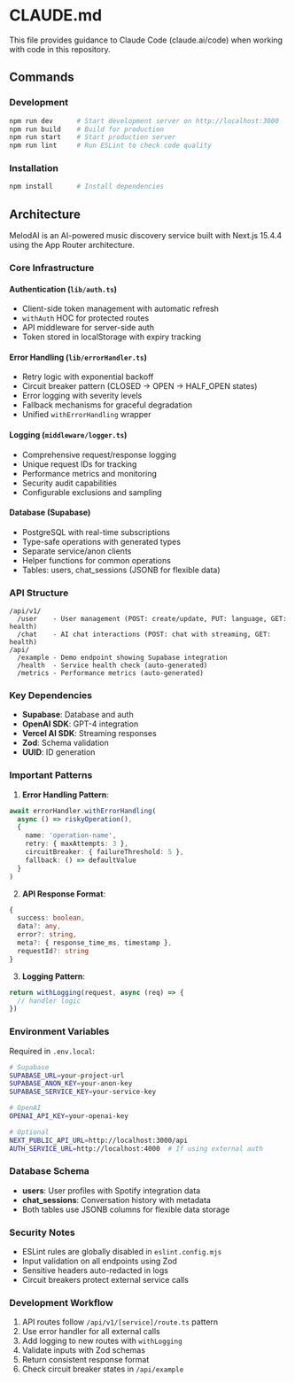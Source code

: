 # CLAUDE.md

This file provides guidance to Claude Code (claude.ai/code) when working with code in this repository.

## Commands

### Development
```bash
npm run dev      # Start development server on http://localhost:3000
npm run build    # Build for production
npm run start    # Start production server
npm run lint     # Run ESLint to check code quality
```

### Installation
```bash
npm install      # Install dependencies
```

## Architecture

MelodAI is an AI-powered music discovery service built with Next.js 15.4.4 using the App Router architecture.

### Core Infrastructure

#### Authentication (`lib/auth.ts`)
- Client-side token management with automatic refresh
- `withAuth` HOC for protected routes
- API middleware for server-side auth
- Token stored in localStorage with expiry tracking

#### Error Handling (`lib/errorHandler.ts`)
- Retry logic with exponential backoff
- Circuit breaker pattern (CLOSED → OPEN → HALF_OPEN states)
- Error logging with severity levels
- Fallback mechanisms for graceful degradation
- Unified `withErrorHandling` wrapper

#### Logging (`middleware/logger.ts`)
- Comprehensive request/response logging
- Unique request IDs for tracking
- Performance metrics and monitoring
- Security audit capabilities
- Configurable exclusions and sampling

#### Database (Supabase)
- PostgreSQL with real-time subscriptions
- Type-safe operations with generated types
- Separate service/anon clients
- Helper functions for common operations
- Tables: users, chat_sessions (JSONB for flexible data)

### API Structure
```
/api/v1/
  /user    - User management (POST: create/update, PUT: language, GET: health)
  /chat    - AI chat interactions (POST: chat with streaming, GET: health)
/api/
  /example - Demo endpoint showing Supabase integration
  /health  - Service health check (auto-generated)
  /metrics - Performance metrics (auto-generated)
```

### Key Dependencies
- **Supabase**: Database and auth
- **OpenAI SDK**: GPT-4 integration
- **Vercel AI SDK**: Streaming responses
- **Zod**: Schema validation
- **UUID**: ID generation

### Important Patterns

1. **Error Handling Pattern**:
```typescript
await errorHandler.withErrorHandling(
  async () => riskyOperation(),
  {
    name: 'operation-name',
    retry: { maxAttempts: 3 },
    circuitBreaker: { failureThreshold: 5 },
    fallback: () => defaultValue
  }
)
```

2. **API Response Format**:
```typescript
{
  success: boolean,
  data?: any,
  error?: string,
  meta?: { response_time_ms, timestamp },
  requestId?: string
}
```

3. **Logging Pattern**:
```typescript
return withLogging(request, async (req) => {
  // handler logic
})
```

### Environment Variables
Required in `.env.local`:
```bash
# Supabase
SUPABASE_URL=your-project-url
SUPABASE_ANON_KEY=your-anon-key
SUPABASE_SERVICE_KEY=your-service-key

# OpenAI
OPENAI_API_KEY=your-openai-key

# Optional
NEXT_PUBLIC_API_URL=http://localhost:3000/api
AUTH_SERVICE_URL=http://localhost:4000  # If using external auth
```

### Database Schema
- **users**: User profiles with Spotify integration data
- **chat_sessions**: Conversation history with metadata
- Both tables use JSONB columns for flexible data storage

### Security Notes
- ESLint rules are globally disabled in `eslint.config.mjs`
- Input validation on all endpoints using Zod
- Sensitive headers auto-redacted in logs
- Circuit breakers protect external service calls

### Development Workflow
1. API routes follow `/api/v1/[service]/route.ts` pattern
2. Use error handler for all external calls
3. Add logging to new routes with `withLogging`
4. Validate inputs with Zod schemas
5. Return consistent response format
6. Check circuit breaker states in `/api/example`